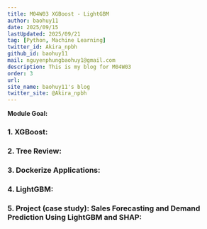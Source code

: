 ```yaml
---
title: M04W03 XGBoost - LightGBM
author: baohuy11
date: 2025/09/15
lastUpdated: 2025/09/21
tag: [Python, Machine Learning]
twitter_id: Akira_npbh
github_id: baohuy11
mail: nguyenphungbaohuy1@gmail.com
description: This is my blog for M04W03
order: 3
url: 
site_name: baohuy11's blog
twitter_site: @Akira_npbh
---
```





**Module Goal:** 


### **1. XGBoost:** 



### **2. Tree Review:** 



### **3. Dockerize Applications:** 



### **4. LightGBM:** 



### **5. Project (case study): Sales Forecasting and Demand Prediction Using LightGBM and SHAP:** 